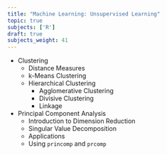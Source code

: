 ```yaml
---
title: "Machine Learning: Unsupervised Learning"
topic: true
subjects: ['R']
draft: true
subjects_weight: 41
---
```


- Clustering
	- Distance Measures
	- k-Means Clustering
	- Hierarchical Clustering
		* Agglomerative Clustering
		* Divisive Clustering
		* Linkage
- Principal Component Analysis
	- Introduction to Dimension Reduction
	- Singular Value Decomposition
	- Applications
	- Using `princomp` and `prcomp`